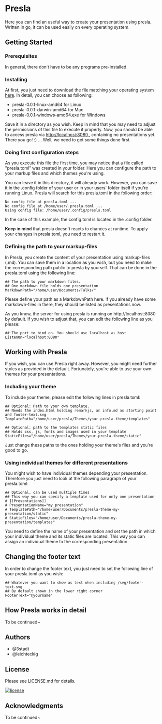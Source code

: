 # Presla

Here you can find an useful way to create your presentation using presla. Written in go, it can be used easily on every operating system.


## Getting Started

### Prerequisites

In general, there don't have to be any programs pre-installed. 

### Installing

At first, you just need to download the file matching your operating system [here](https://git.3stadt.com/3stadt/presla/releases). In detail, you can choose as following:
* presla-0.0.1-linux-amd64 for Linux
* presla-0.0.1-darwin-amd64 for Mac
* presla-0.0.1-windows-amd64.exe for Windows

Save it in a directory as you wish. Keep in mind that you may need to adjust the permissions of this file to execute it properly. Now, you should be able to access presla via [http://localhost:8080
](http://localhost:8080), containing no presentations yet. There you go! :) ... Well, we need to get some things done first.

### Doing first configuration steps

As you execute this file the first time, you may notice that a file called "presla.toml" was created in your folder. Here you can configure the path to your markup files and which themes you're using.

You can leave it in this directory, it will already work. However, you can save it in the .config folder of your user or in your users' folder itself if you're running Linux. Presla will search for this presla.toml in the following order:

```
No config file at presla.toml ...
No config file at /home/user/.presla.toml ...
Using config file: /home/user/.config/presla.toml
```

In the case of this example, the config.toml is located in the .config folder. 

**Keep in mind** that presla doesn't reacts to chances at runtime. To apply your changes in presla.toml, you need to restart it.

### Defining the path to your markup-files

In Presla, you create the content of your presentation using markup-files (.md). You can save them in a location as you wish, but you need to make the corresponding path public to presla by yourself. That can be done in the presla.toml using the following line:


```
## The path to your markdown files.
## One markdown file holds one presentation
MarkdownPath="/home/user/Documents/Talks/"
```

Please define your path as a MarkdownPath here. If you already have some markdown-files in there, they should be listed as presentations now.

As you know, the server for using presla is running on http://localhost:8080 by default. If you wish to adjust that, you can edit the following line as you please:

 ```
## The port to bind on. You should use localhost as host
ListenOn="localhost:8080"
 ```

## Working with Presla

If you wish, you can use Presla right away. However, you might need further styles as provided in the default. Fortunately, you're able to use your own themes for your presentations.

### Including your theme

To include your theme, please edit the following lines in presla.toml:

```
## Optional: Path to your own template.
## Needs the index.html holding remarkjs, an info.md as starting point and footer-text.svg 
TemplatePath="/home/user/presla/Themes/your-presla-theme/templates"

## Optional: path to the templates static files
## Holds css, js, fonts and images used in your template
StaticFiles="/home/user/presla/Themes/your-presla-theme/static"
```

Just change these paths to the ones holding your theme's files and you're good to go.

### Using individual themes for different presentations

You might wish to have individual themes depending your presentation. Therefore you just need to look at the following paragraph of your presla.toml:

```
## Optional, can be used multiple times
## This way you can specify a template used for only one presentation
# [[Presentations]]
# PresentationName="my_presentation"
# TemplatePath="/home/user/Documents/presla-theme-my-presentation/static"
# StaticFiles="/home/user/Documents/presla-theme-my-presentation/templates"
```

You need to define the name of your presentation and set the path in which your individual theme and its static files are located. This way you can assign an individual theme to the corresponding presentation.


## Changing the footer text

In order to change the footer text, you just need to set the following line of your presla.toml as you wish:

```
## Whatever you want to show as text when including /svg/footer-text.svg
## By default shown in the lower right corner
FooterText="@yourname"
```

## How Presla works in detail

To be continued~

## Authors

* @3stadt
* @leichteckig

## License

Please see LICENSE.md for details.

[![license](https://i.creativecommons.org/l/by-sa/4.0/80x15.png)](http://creativecommons.org/licenses/by-sa/4.0/)

## Acknowledgments

To be continued~





